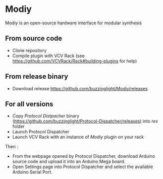 # Modiy
Modiy is an open-source hardware interface for modular synthesis

## From source code
- Clone repository
- Compile plugin with VCV Rack (see https://github.com/VCVRack/Rack#building-plugins for help)

## From release binary
- Download release https://github.com/buzzinglight/Modiy/releases

## For all versions
- Copy *Protocol Distpacher* binary (https://github.com/buzzinglight/Protocol-Dispatcher/releases) into *res* folder
- Launch Protocol Dispatcher
- Launch VCV Rack with an instance of *Modiy* plugin on your rack

Then :
- From the webpage opened by Protocol Dispatcher, download Arduino source code and upload it into an Arduino Mega board.
- Open Settings page into Protocol Dispatcher and select the available Arduino Serial Port.
